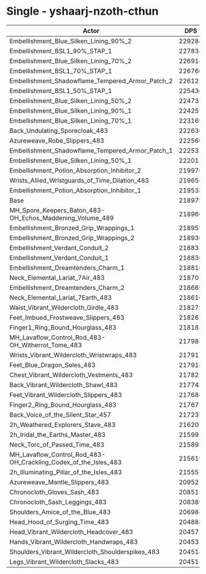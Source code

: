 # Single - yshaarj-nzoth-cthun
| Actor | DPS | Increase |
|---|:---:|:---:|
|Embellishment_Blue_Silken_Lining_90%_2|229284|4.71%|
|Embellishment_BSL1_90%_STAP_1|227834|4.04%|
|Embellishment_Blue_Silken_Lining_70%_2|226914|3.62%|
|Embellishment_BSL1_70%_STAP_1|226760|3.55%|
|Embellishment_Shadowflame_Tempered_Armor_Patch_2|226125|3.26%|
|Embellishment_BSL1_50%_STAP_1|225436|2.95%|
|Embellishment_Blue_Silken_Lining_50%_2|224733|2.63%|
|Embellishment_Blue_Silken_Lining_90%_1|224257|2.41%|
|Embellishment_Blue_Silken_Lining_70%_1|223169|1.91%|
|Back_Undulating_Sporecloak_483|222630|1.67%|
|Azureweave_Robe_Slippers_483|222560|1.63%|
|Embellishment_Shadowflame_Tempered_Armor_Patch_1|222532|1.62%|
|Embellishment_Blue_Silken_Lining_50%_1|222013|1.39%|
|Embellishment_Potion_Absorption_Inhibitor_2|219976|0.46%|
|Wrists_Allied_Wristguards_of_Time_Dilation_483|219654|0.31%|
|Embellishment_Potion_Absorption_Inhibitor_1|219538|0.26%|
|Base|218979|0.00%|
|MH_Spore_Keepers_Baton_483-OH_Echos_Maddening_Volume_489|218966|-0.01%|
|Embellishment_Bronzed_Grip_Wrappings_1|218959|-0.01%|
|Embellishment_Bronzed_Grip_Wrappings_2|218936|-0.02%|
|Embellishment_Verdant_Conduit_2|218833|-0.07%|
|Embellishment_Verdant_Conduit_1|218830|-0.07%|
|Embellishment_Dreamtenders_Charm_1|218816|-0.07%|
|Neck_Elemental_Lariat_7Air_483|218701|-0.13%|
|Embellishment_Dreamtenders_Charm_2|218669|-0.14%|
|Neck_Elemental_Lariat_7Earth_483|218616|-0.17%|
|Waist_Vibrant_Wildercloth_Girdle_483|218279|-0.32%|
|Feet_Imbued_Frostweave_Slippers_483|218267|-0.33%|
|Finger1_Ring_Bound_Hourglass_483|218183|-0.36%|
|MH_Lavaflow_Control_Rod_483-OH_Witherrot_Tome_483|217984|-0.45%|
|Wrists_Vibrant_Wildercloth_Wristwraps_483|217917|-0.49%|
|Feet_Blue_Dragon_Soles_483|217914|-0.49%|
|Chest_Vibrant_Wildercloth_Vestments_483|217822|-0.53%|
|Back_Vibrant_Wildercloth_Shawl_483|217743|-0.56%|
|Feet_Vibrant_Wildercloth_Slippers_483|217684|-0.59%|
|Finger2_Ring_Bound_Hourglass_483|217671|-0.60%|
|Back_Voice_of_the_Silent_Star_457|217235|-0.80%|
|2h_Weathered_Explorers_Stave_483|216207|-1.27%|
|2h_Iridal_the_Earths_Master_483|215992|-1.36%|
|Neck_Torc_of_Passed_Time_483|215893|-1.41%|
|MH_Lavaflow_Control_Rod_483-OH_Crackling_Codex_of_the_Isles_483|215619|-1.53%|
|2h_Illuminating_Pillar_of_the_Isles_483|215557|-1.56%|
|Azureweave_Mantle_Slippers_483|209522|-4.32%|
|Chronocloth_Gloves_Sash_483|208515|-4.78%|
|Chronocloth_Sash_Leggings_483|208389|-4.84%|
|Shoulders_Amice_of_the_Blue_483|206984|-5.48%|
|Head_Hood_of_Surging_Time_483|204888|-6.43%|
|Head_Vibrant_Wildercloth_Headcover_483|204573|-6.58%|
|Hands_Vibrant_Wildercloth_Handwraps_483|204537|-6.60%|
|Shoulders_Vibrant_Wildercloth_Shoulderspikes_483|204518|-6.60%|
|Legs_Vibrant_Wildercloth_Slacks_483|204515|-6.61%|
